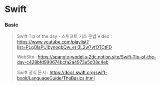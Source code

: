 # Swift

  ### Basic
   > Swift Tip of the day - 스위프트 기초 문법 
   > Video : https://www.youtube.com/playlist?list=PLgOlaPUIbynoqbQw_erl3L2w7vfOTCtFD
   > 
   > WebSite : https://spangle-wedelia-2dc.notion.site/Swift-Tip-of-the-day-c428bfd990674bcfa2a4973e5d08c4eb
   > 
   > Swift 공식 문서 : https://docs.swift.org/swift-book/LanguageGuide/TheBasics.html
